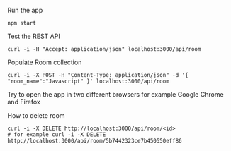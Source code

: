 Run the app
```
npm start
```

Test the REST API
```
curl -i -H "Accept: application/json" localhost:3000/api/room
```

Populate Room collection
```
curl -i -X POST -H "Content-Type: application/json" -d '{ "room_name":"Javascript" }' localhost:3000/api/room
```

Try to open the app in two different browsers for example Google Chrome and Firefox

How to delete room
```
curl -i -X DELETE http://localhost:3000/api/room/<id>   
# for example curl -i -X DELETE http://localhost:3000/api/room/5b7442323ce7b450550eff86
```
